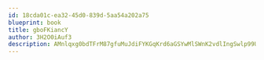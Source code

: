 ```yaml
---
id: 18cda01c-ea32-45d0-839d-5aa54a202a75
blueprint: book
title: gboFKiancY
author: 3H2O0iAuf3
description: AMnlqxg0bdTFrM87gfuMuJdiFYKGqKrd6aGSYwMlSWnK2vdlIngSwlp99U05iX3458gCXZne95bPNY09nWCPiIcd89Q6KYuC0akQ
---
```

